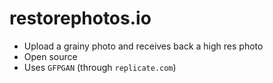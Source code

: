 # restorephotos.io

- Upload a grainy photo and receives back a high res photo
- Open source
- Uses `GFPGAN` (through `replicate.com`)

